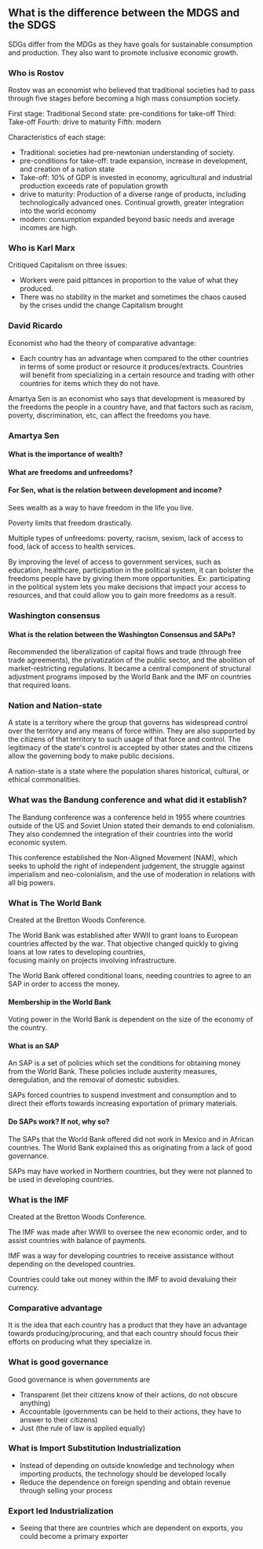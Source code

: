 ## What is the difference between the MDGS and the SDGS
SDGs differ from the MDGs as they have goals for sustainable consumption and production. 
They also want to promote inclusive economic growth.

### Who is Rostov

Rostov was an economist who believed that traditional societies had to pass through 
five stages before becoming a high mass consumption society.

First stage: Traditional
Second state: pre-conditions for take-off
Third: Take-off
Fourth: drive to maturity
Fifth: modern


Characteristics of each stage:
* Traditional: societies had pre-newtonian understanding of society.
* pre-conditions for take-off: trade expansion, increase in development, and creation of a nation state
*  Take-off: 10% of GDP is invested in economy,  agricultural and industrial production exceeds rate of population growth
* drive to maturity: Production of a diverse range of products, including technologically advanced ones. Continual growth, greater integration into the world economy
* modern: consumption expanded beyond basic needs and average incomes are high. 

### Who is Karl Marx

Critiqued Capitalism on three issues:
* Workers were paid pittances in proportion to the value of what they produced. 
* There was no stability in the market and sometimes the chaos caused by the crises undid the change Capitalism brought


### David Ricardo
Economist who had the theory of comparative advantage:

* Each country has an advantage when compared to the other countries in terms of some product or resource it produces/extracts. Countries will benefit from specializing in a certain resource and trading with other countries for items which they do not have.

Amartya Sen is an economist who says that development is measured by the freedoms the people in a country have, and 
that factors such as racism, poverty, discrimination, etc, can affect the freedoms you have. 


### Amartya Sen

#### What is the importance of wealth?
#### What are freedoms and unfreedoms?
#### For Sen, what is the relation between development and income?

Sees wealth as a way to have freedom in the life you live.

Poverty limits that freedom drastically. 

Multiple types of unfreedoms: poverty, racism, sexism, lack of access to food,
lack of access to health services.

By improving the level of access to government services, such as education, healthcare, participation 
in the political system, it can bolster the freedoms people have by giving them more opportunities.
Ex: participating in the political system lets you make decisions that impact your access 
to resources, and that could allow you to gain more freedoms as a result. 

### Washington consensus
#### What is the relation between the Washington Consensus and SAPs?

Recommended the liberalization of capital flows and trade (through free trade agreements), 
the privatization of the public sector, and the abolition of market-restricting regulations.
It became a central component of structural adjustment programs imposed by the World Bank 
and the IMF on countries that required loans.

### Nation and Nation-state

A state is a territory where the group that governs has widespread control over the territory and 
any means of force within. They are also supported by the citizens of that territory to such
usage of that force and control. The legitimacy of the state's control is accepted by other 
states and the citizens allow the governing body to make public decisions.

A nation-state is a state where the population shares historical, cultural, or ethical 
commonalities.

### What was the Bandung conference and what did it establish?

The Bandung conference was a conference held in 1955 where countries outside of the 
US and Soviet Union stated their demands to end colonialism. They also condemned the 
integration of their countries into the world economic system.

This conference established the Non-Aligned Movement (NAM), which  seeks to uphold 
the right of independent judgement, the struggle against imperialism and neo-colonialism, 
and the use of moderation in relations with all big powers.

### What is The World Bank
Created at the Bretton Woods Conference.

The World Bank was established after WWII to grant loans to European countries affected by the 
war. That objective changed quickly to giving loans at low rates to developing countries,   
focusing mainly on projects involving infrastructure.

The World Bank offered conditional loans, needing countries to agree to an SAP in order 
to access the money.

#### Membership in the World Bank
Voting power in the World Bank is dependent on the size of the economy of the country.      

#### What is an SAP
An SAP is a set of policies which set the conditions for obtaining money from the World Bank.
These policies include austerity measures, deregulation, and the removal of domestic subsidies.

SAPs forced countries to suspend investment and consumption and to direct their efforts 
towards increasing exportation of primary materials.

#### Do SAPs work? If not, why so?

The SAPs that the World Bank offered did not work in Mexico and in African countries.
The World Bank explained this as originating from a lack of good governance.

SAPs may have worked in Northern countries, but they were not planned to be used in developing
countries. 

### What is the IMF
Created at the Bretton Woods Conference.

The IMF was made after WWII to oversee the new economic order, and to 
assist countries with balance of payments.

IMF was a way for developing countries to receive assistance without depending on the 
developed countries.

Countries could take out money within the IMF to avoid devaluing their currency.


### Comparative advantage
It is the idea that each country has a product that they have an advantage towards 
producing/procuring, and that each country should focus their efforts on producing 
what they specialize in. 

### What is good governance
Good governance is when governments are 
* Transparent (let their citizens know of their actions, do not obscure anything)
* Accountable (governments can be held to their actions, they have to answer to their citizens)
* Just (the rule of law is applied equally)

### What is Import Substitution Industrialization
* Instead of depending on outside knowledge and technology when importing products, the technology should be developed locally 
* Reduce the dependence on foreign spending and obtain revenue through selling your process

### Export led Industrialization
* Seeing that there are countries which are dependent on exports, you could become a primary exporter